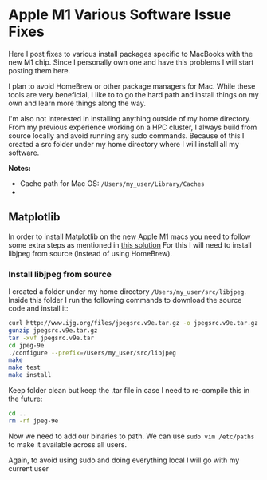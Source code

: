 # Apple M1 Various Software Issue Fixes

Here I post fixes to various install packages specific to MacBooks with the new M1 chip. Since I personally own one and have this problems I will start posting them here.

I plan to avoid HomeBrew or other package managers for Mac. While these tools are very beneficial, I like to to go the hard path and install things on my own and
learn more things along the way.

I'm also not interested in installing anything outside of my home directory. From my previous experience working on a HPC cluster, I always build from source locally
and avoid running any sudo commands. Because of this I created a src folder under my home directory where I will install all my software.

**Notes:**
* Cache path for Mac OS: `/Users/my_user/Library/Caches`
* 

## Matplotlib

In order to install Matplotlib on the new Apple M1 macs you need to follow some extra steps as mentioned in [this solution](https://stackoverflow.com/a/66456204)
For this I will need to install libjpeg from source (instead of using HomeBrew).

### Install libjpeg from source

I created a folder under my home directory `/Users/my_user/src/libjpeg`. 
Inside this folder I run the following commands to download the source code and install it:

```bash
curl http://www.ijg.org/files/jpegsrc.v9e.tar.gz -o jpegsrc.v9e.tar.gz
gunzip jpegsrc.v9e.tar.gz
tar -xvf jpegsrc.v9e.tar
cd jpeg-9e
./configure --prefix=/Users/my_user/src/libjpeg
make
make test
make install
```

Keep folder clean but keep the .tar file in case I need to re-compile this in the future:

```bash
cd ..
rm -rf jpeg-9e 
```

Now we need to add our binaries to path. We can use `sudo vim /etc/paths` to make it available across all users.

Again, to avoid using sudo and doing everything local I will go with my current user 
